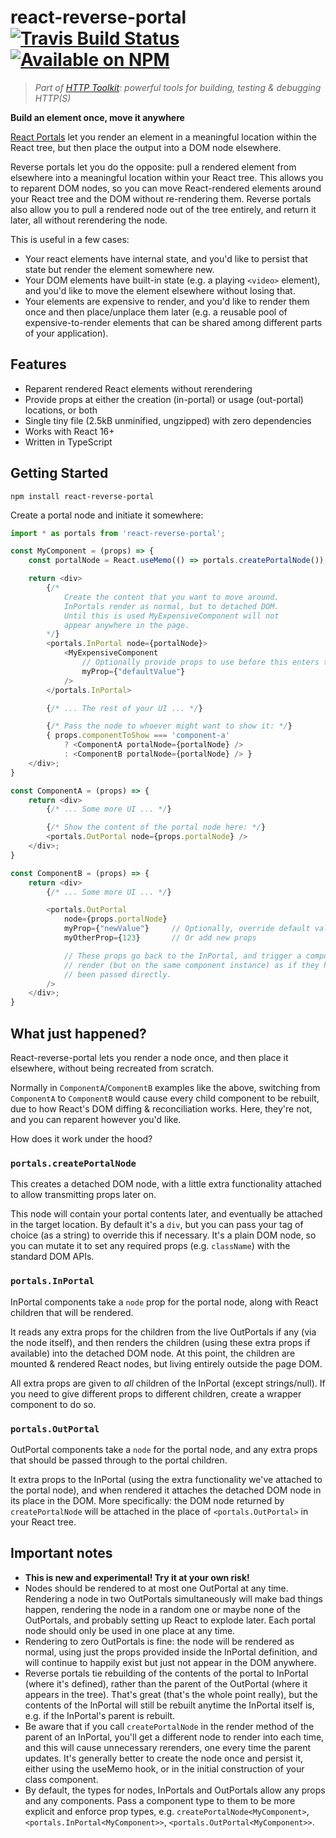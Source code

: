 # react-reverse-portal [![Travis Build Status](https://img.shields.io/travis/httptoolkit/react-reverse-portal.svg)](https://travis-ci.org/httptoolkit/react-reverse-portal) [![Available on NPM](https://img.shields.io/npm/v/react-reverse-portal.svg)](https://npmjs.com/package/react-reverse-portal)

> _Part of [HTTP Toolkit](https://httptoolkit.tech): powerful tools for building, testing & debugging HTTP(S)_

**Build an element once, move it anywhere**

[React Portals](https://reactjs.org/docs/portals.html) let you render an element in a meaningful location within the React tree, but then place the output into a DOM node elsewhere.

Reverse portals let you do the opposite: pull a rendered element from elsewhere into a meaningful location within your React tree. This allows you to reparent DOM nodes, so you can move React-rendered elements around your React tree and the DOM without re-rendering them. Reverse portals also allow you to pull a rendered node out of the tree entirely, and return it later, all without rerendering the node.

This is useful in a few cases:

* Your react elements have internal state, and you'd like to persist that state but render the element somewhere new.
* Your DOM elements have built-in state (e.g. a playing `<video>` element), and you'd like to move the element elsewhere without losing that.
* Your elements are expensive to render, and you'd like to render them once and then place/unplace them later (e.g. a reusable pool of expensive-to-render elements that can be shared among different parts of your application).

## Features

* Reparent rendered React elements without rerendering
* Provide props at either the creation (in-portal) or usage (out-portal) locations, or both
* Single tiny file (2.5kB unminified, ungzipped) with zero dependencies
* Works with React 16+
* Written in TypeScript

## Getting Started

```
npm install react-reverse-portal
```

Create a portal node and initiate it somewhere:

```js
import * as portals from 'react-reverse-portal';

const MyComponent = (props) => {
    const portalNode = React.useMemo(() => portals.createPortalNode());

    return <div>
        {/*
            Create the content that you want to move around.
            InPortals render as normal, but to detached DOM.
            Until this is used MyExpensiveComponent will not
            appear anywhere in the page.
        */}
        <portals.InPortal node={portalNode}>
            <MyExpensiveComponent
                // Optionally provide props to use before this enters the DOM
                myProp={"defaultValue"}
            />
        </portals.InPortal>

        {/* ... The rest of your UI ... */}

        {/* Pass the node to whoever might want to show it: */}
        { props.componentToShow === 'component-a'
            ? <ComponentA portalNode={portalNode} />
            : <ComponentB portalNode={portalNode} /> }
    </div>;
}

const ComponentA = (props) => {
    return <div>
        {/* ... Some more UI ... */}

        {/* Show the content of the portal node here: */}
        <portals.OutPortal node={props.portalNode} />
    </div>;
}

const ComponentB = (props) => {
    return <div>
        {/* ... Some more UI ... */}

        <portals.OutPortal
            node={props.portalNode}
            myProp={"newValue"}     // Optionally, override default values
            myOtherProp={123}       // Or add new props

            // These props go back to the InPortal, and trigger a component
            // render (but on the same component instance) as if they had
            // been passed directly.
        />
    </div>;
}
```

## What just happened?

React-reverse-portal lets you render a node once, and then place it elsewhere, without being recreated from scratch.

Normally in `ComponentA`/`ComponentB` examples like the above, switching from `ComponentA` to `ComponentB` would cause every child component to be rebuilt, due to how React's DOM diffing & reconciliation works. Here, they're not, and you can reparent however you'd like.

How does it work under the hood?

### `portals.createPortalNode`

This creates a detached DOM node, with a little extra functionality attached to allow transmitting props later on.

This node will contain your portal contents later, and eventually be attached in the target location. By default it's a `div`, but you can pass your tag of choice (as a string) to override this if necessary. It's a plain DOM node, so you can mutate it to set any required props (e.g. `className`) with the standard DOM APIs.

### `portals.InPortal`

InPortal components take a `node` prop for the portal node, along with React children that will be rendered.

It reads any extra props for the children from the live OutPortals if any (via the node itself), and then renders the children (using these extra props if available) into the detached DOM node. At this point, the children are mounted & rendered React nodes, but living entirely outside the page DOM.

All extra props are given to _all_ children of the InPortal (except strings/null). If you need to give different props to different children, create a wrapper component to do so.

### `portals.OutPortal`

OutPortal components take a `node` for the portal node, and any extra props that should be passed through to the portal children.

It extra props to the InPortal (using the extra functionality we've attached to the portal node), and when rendered it attaches the detached DOM node in its place in the DOM. More specifically: the DOM node returned by `createPortalNode` will be attached in the place of `<portals.OutPortal>` in your React tree.

## Important notes

* **This is new and experimental! Try it at your own risk!**
* Nodes should be rendered to at most one OutPortal at any time. Rendering a node in two OutPortals simultaneously will make bad things happen, rendering the node in a random one or maybe none of the OutPortals, and probably setting up React to explode later. Each portal node should only be used in one place at any time.
* Rendering to zero OutPortals is fine: the node will be rendered as normal, using just the props provided inside the InPortal definition, and will continue to happily exist but just not appear in the DOM anywhere.
* Reverse portals tie rebuilding of the contents of the portal to InPortal (where it's defined), rather than the parent of the OutPortal (where it appears in the tree). That's great (that's the whole point really), but the contents of the InPortal will still be rebuilt anytime the InPortal itself is, e.g. if the InPortal's parent is rebuilt.
* Be aware that if you call `createPortalNode` in the render method of the parent of an InPortal, you'll get a different node to render into each time, and this will cause unnecessary rerenders, one every time the parent updates. It's generally better to create the node once and persist it, either using the useMemo hook, or in the initial construction of your class component.
* By default, the types for nodes, InPortals and OutPortals allow any props and any components. Pass a component type to them to be more explicit and enforce prop types, e.g. `createPortalNode<MyComponent>`, `<portals.InPortal<MyComponent>>`, `<portals.OutPortal<MyComponent>>`.
